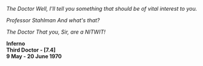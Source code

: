 _The Doctor_ _Well, I'll tell you something that should be of vital interest to you._

_Professor Stahlman_ _And what's that?_

_The Doctor_ _That you, Sir, are a NITWIT!_

**Inferno  
Third Doctor - [7.4]  
9 May - 20 June 1970**